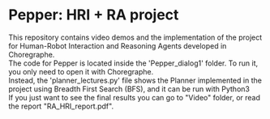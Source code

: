 # Pepper: HRI + RA project
This repository contains video demos and the implementation of the project for Human-Robot Interaction and Reasoning Agents developed in Choregraphe.
<br>
The code for Pepper is located inside the 'Pepper_dialog1' folder. To run it, you only need to open it with Choregraphe. 
<br>
Instead, the 'planner_lectures.py' file shows the Planner implemented in the project using Breadth First Search (BFS), and it can be run with Python3
<br>
If you just want to see the final results you can go to "Video" folder, or read the report "RA_HRI_report.pdf".
<br>
<br>
